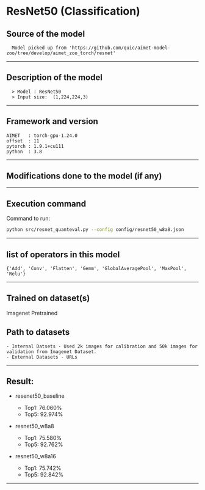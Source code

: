 # ResNet50 (Classification)

## Source of the model

	  Model picked up from 'https://github.com/quic/aimet-model-zoo/tree/develop/aimet_zoo_torch/resnet'

---

## Description of the model

	  > Model : ResNet50
	  > Input size:  (1,224,224,3)

---

## Framework and version

    AIMET   : torch-gpu-1.24.0
    offset  : 11
    pytorch : 1.9.1+cu111
    python  : 3.8

---

## Modifications done to the model (if any)

	
---

## Execution command
Command to run:
```bash
python src/resnet_quanteval.py --config config/resnet50_w8a8.json 
```

---

## list of operators in this model

 	{'Add', 'Conv', 'Flatten', 'Gemm', 'GlobalAveragePool', 'MaxPool', 'Relu'}

---

## Trained on dataset(s)

Imagenet Pretrained


## Path to datasets

	- Internal Datsets - Used 2k images for calibration and 50k images for validation from Imagenet Dataset.
	- External Datasets - URLs

---

## Result:
  - resenet50_baseline
    - Top1: 76.060% 
    - Top5: 92.974%
    
  - resnet50_w8a8
    - Top1: 75.580% 
    - Top5: 92.762%

  - resnet50_w8a16
    - Top1: 75.742% 
    - Top5: 92.842%
  
---